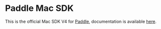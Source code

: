 # Paddle Mac SDK

This is the official Mac SDK V4 for [Paddle](https://www.paddle.com), documentation is available [here](https://www.paddle.com/docs/sdk/mac).

